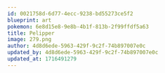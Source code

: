 ```yaml
---
id: 0021758d-6d77-4ecc-9238-bd55273ce5f2
blueprint: art
pokemon: 6e8d15e8-9e8b-4b1f-813b-2f99ffdf5a63
title: Pelipper
image: 279.png
author: 4d8d6ede-5963-429f-9c2f-74b897007e0c
updated_by: 4d8d6ede-5963-429f-9c2f-74b897007e0c
updated_at: 1716491279
---
```


